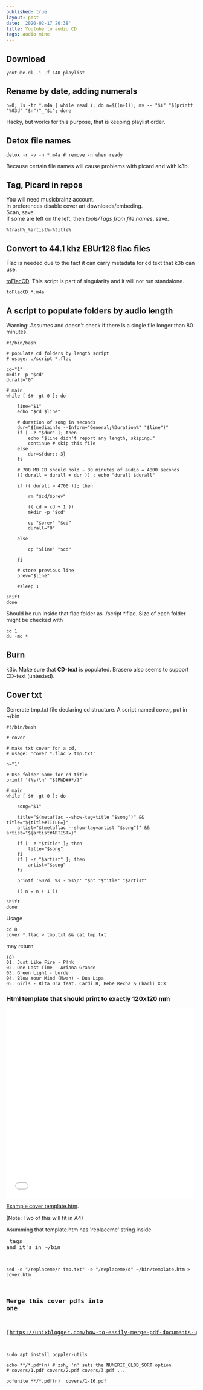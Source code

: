 ```yaml
---
published: true
layout: post
date: '2020-02-17 20:38'
title: Youtube to audio CD
tags: audio mine 
---
```

## Download

    youtube-dl -i -f 140 playlist
    
## Rename by date, adding numerals

    n=0; ls -tr *.m4a | while read i; do n=$((n+1)); mv -- "$i" "$(printf '%03d' "$n")"_"$i"; done
    
Hacky, but works for this purpose, that is keeping playlist order.

## Detox file names

    detox -r -v -n *.m4a # remove -n when ready
    
Because certain file names will cause problems with picard and with k3b.

## Tag, Picard in repos

You will need musicbrainz account.  
In preferences disable cover art downloads/embeding.  
Scan, save.  
If some are left on the left, then *tools/Tags from file names*, save.

    %trash%_%artist%-%title%

## Convert to 44.1 khz EBUr128 flac files

Flac is needed due to the fact it can carry metadata for cd text that k3b can use.

[toFlacCD](https://raw.githubusercontent.com/brontosaurusrex/singularity/master/bin/toFlacCD). This script is part of singularity and it will not run standalone.

    toFlacCD *.m4a
    
## A script to populate folders by audio length

Warning: Assumes and doesn't check if there is a single file longer than 80 minutes.

    #!/bin/bash

    # populate cd folders by length script
    # usage: ./script *.flac

    cd="1"
    mkdir -p "$cd"
    durall="0"

    # main
    while [ $# -gt 0 ]; do

        line="$1"
        echo "$cd $line"
        
        # duration of song in seconds
        dur="$(mediainfo --Inform="General;%Duration%" "$line")"
        if [ -z "$dur" ]; then
            echo "$line didn't report any length, skiping."
            continue # skip this file
        else
            dur=${dur::-3}
        fi
        
        # 700 MB CD should hold ~ 80 minutes of audio = 4800 seconds
        (( durall = durall + dur )) ; echo "durall $durall"
        
        if (( durall > 4700 )); then
        
            rm "$cd/$prev"
        
            (( cd = cd + 1 ))
            mkdir -p "$cd"
            
            cp "$prev" "$cd"
            durall="0"
            
        else
            
            cp "$line" "$cd"
            
        fi
        
        # store previous line
        prev="$line"
        
        #sleep 1
        
    shift
    done

Should be run inside that flac folder as ./script *.flac. Size of each folder might be checked with

    cd 1
    du -mc *

## Burn

k3b. Make sure that **CD-text** is populated. Brasero also seems to support CD-text (untested).

## Cover txt

Generate tmp.txt file declaring cd structure. A script named *cover*, put in ~/bin

    #!/bin/bash

    # cover

    # make txt cover for a cd, 
    # usage: 'cover *.flac > tmp.txt'

    n="1"

    # Use folder name for cd title
    printf '(%s)\n' "${PWD##*/}"

    # main
    while [ $# -gt 0 ]; do

        song="$1"

        title="$(metaflac --show-tag=title "$song")" && title="${title#TITLE=}"
        artist="$(metaflac --show-tag=artist "$song")" && artist="${artist#ARTIST=}"

        if [ -z "$title" ]; then
            title="$song"
        fi
        if [ -z "$artist" ]; then
            artist="$song"
        fi
        
        printf '%02d. %s - %s\n' "$n" "$title" "$artist"
               
        (( n = n + 1 ))

    shift
    done
    
Usage

    cd 8
    cover *.flac > tmp.txt && cat tmp.txt

may return

    (8)
    01. Just Like Fire - P!nk
    02. One Last Time - Ariana Grande
    03. Green Light - Lorde
    04. Blow Your Mind (Mwah) - Dua Lipa
    05. Girls - Rita Ora feat. Cardi B, Bebe Rexha & Charli XCX
    
### Html template that should print to exactly 120x120 mm

<iframe src="/cover.htm" style="border:0; width:500px; height:500px;"></iframe>

[Example cover template.htm](/cover.htm). 

(Note: Two of this will fit in A4)

Asumming that template.htm has 'replaceme' string inside <pre> tags and it's in ~/bin

    sed -e "/replaceme/r tmp.txt" -e "/replaceme/d" ~/bin/template.htm > cover.htm
    
### Merge this cover pdfs into one

[https://unixblogger.com/how-to-easily-merge-pdf-documents-under-linux/](https://unixblogger.com/how-to-easily-merge-pdf-documents-under-linux/)

    sudo apt install poppler-utils
    
    echo **/*.pdf(n) # zsh, 'n' sets the NUMERIC_GLOB_SORT option
    # covers/1.pdf covers/2.pdf covers/3.pdf ...
    
    pdfunite **/*.pdf(n)  covers/1-16.pdf
